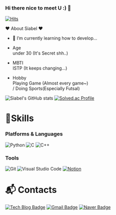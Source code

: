 ### Hi there nice to meet U :) 👋

[![Hits](https://hits.seeyoufarm.com/api/count/incr/badge.svg?url=https%3A%2F%2Fgithub.com%2FSiabel%2FSiabel.git&count_bg=%236FE4EF&title_bg=%23555555&icon=myspace.svg&icon_color=%23FFECEC&title=View&edge_flat=true)](https://hits.seeyoufarm.com)

:heart: About Siabel :heart:


- 🌱 I’m currently learning how to develop...

- Age <br> under 30 (It's Secret shh..)

- MBTI <br> ISTP (It keeps changing...)

- Hobby <br> Playing Game (Almost every game~)<br>/ Doing Sports(Especially Futsal)


![Siabel's GitHub stats](https://github-readme-stats.vercel.app/api?username=Siabel&show_icons=true&theme=dark)
[![Solved.ac Profile](https://mazassumnida.wtf/api/v2/generate_badge?boj=jwj970802)](https://solved.ac/jwj970802/)


# 💪Skills
### Platforms & Languages
<!-- ![Java](https://img.shields.io/badge/Java-007396.svg?&style=for-the-badge&logo=Java&logoColor=white) -->
<!-- ![Spring](https://img.shields.io/badge/Spring-6DB33F.svg?&style=for-the-badge&logo=Spring&logoColor=white) -->
![Python](https://img.shields.io/badge/Python-3776AB.svg?&style=for-the-badge&logo=Python&logoColor=white)
![C](https://img.shields.io/badge/C_language-A8B9CC.svg?&style=for-the-badge&logo=C&logoColor=white)
![C++](https://img.shields.io/badge/C++_-00599C.svg?&style=for-the-badge&logo=Cplusplus&logoColor=white)
<!-- ![Android](https://img.shields.io/badge/Android-3DDC84.svg?&style=for-the-badge&logo=Android&logoColor=white) -->
<!-- ![JavaScript](https://img.shields.io/badge/JavaScript-F7DF1E.svg?&style=for-the-badge&logo=JavaScript&logoColor=white) -->
<!-- ![TypeScript](https://img.shields.io/badge/TypeScript-3178C6.svg?&style=for-the-badge&logo=TypeScript&logoColor=white) -->
<!-- ![HTML5](https://img.shields.io/badge/HTML5-E34F26.svg?&style=for-the-badge&logo=HTML5&logoColor=white) -->
<!-- ![CSS3](https://img.shields.io/badge/CSS3-1572B6.svg?&style=for-the-badge&logo=CSS3&logoColor=white) -->
<!-- ![MySQL](https://img.shields.io/badge/MySQL-4479A1.svg?&style=for-the-badge&logo=MySQL&logoColor=white) -->
<!-- ![Oracle](https://img.shields.io/badge/Oracle-F80000.svg?&style=for-the-badge&logo=Oracle&logoColor=white) -->

### Tools
![Git](https://img.shields.io/badge/Git-F05032.svg?&style=for-the-badge&logo=Git&logoColor=white)
![Visual Studio Code](https://img.shields.io/badge/Visual%20Studio%20Code-007ACC.svg?&style=for-the-badge&logo=Visual%20Studio%20Code&logoColor=white)
[![Notion](https://img.shields.io/badge/Notion-000000.svg?&style=for-the-badge&logo=Notion&logoColor=white&link=https://www.notion.so/54cc5fb016f94809a7cc348978ce48c4)](https://www.notion.so/54cc5fb016f94809a7cc348978ce48c4)
<!-- ![Eclipse IDE](https://img.shields.io/badge/Eclipse%20IDE-2C2255.svg?&style=for-the-badge&logo=Eclipse%20IDE&logoColor=white) -->
<!-- ![Android Studio](https://img.shields.io/badge/Android%20Studio-3DDC84.svg?&style=for-the-badge&logo=Android%20Studio&logoColor=white) -->

 
# :mailbox_with_mail: Contacts
[![Tech Blog Badge](https://img.shields.io/badge/-Tech%20blog-black?style=flat-square&logo=github&link=https://bels-log.tistory.com)](https://bels-log.tistory.com)
[![Gmail Badge](https://img.shields.io/badge/Gmail-d14836?style=flat-square&logo=Gmail&logoColor=white&link=mailto:jwj970802@gmail.com)](mailto:jwj970802@gmail.com)
[![Naver Badge](https://img.shields.io/badge/Naver-03C75A?style=flat-square&logo=Naver&logoColor=white&link=mailto:ichimi97@naver.com)](mailto:ichimi97@naver.com)  


<!--
**Siabel/Siabel** is a ✨ _special_ ✨ repository because its `README.md` (this file) appears on your GitHub profile.

Here are some ideas to get you started:

- 🔭 I’m currently working on ...
- 🌱 I’m currently learning ...
- 👯 I’m looking to collaborate on ...
- 🤔 I’m looking for help with ...
- 💬 Ask me about ...
- 📫 How to reach me: ...
- 😄 Pronouns: ...
- ⚡ Fun fact: ...
-->